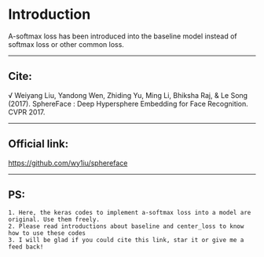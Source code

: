 Introduction
============
A-softmax loss has been introduced into the baseline model instead of softmax loss or other common loss.

---
Cite:
-----
√ Weiyang Liu, Yandong Wen, Zhiding Yu, Ming Li, Bhiksha Raj, & Le Song (2017). SphereFace : Deep Hypersphere Embedding for Face Recognition. CVPR 2017.

---
Official link:
--------------
https://github.com/wy1iu/sphereface

---
PS:
---
    1. Here, the keras codes to implement a-softmax loss into a model are original. Use them freely.
    2. Please read introductions about baseline and center_loss to know how to use these codes 
    3. I will be glad if you could cite this link, star it or give me a feed back!
